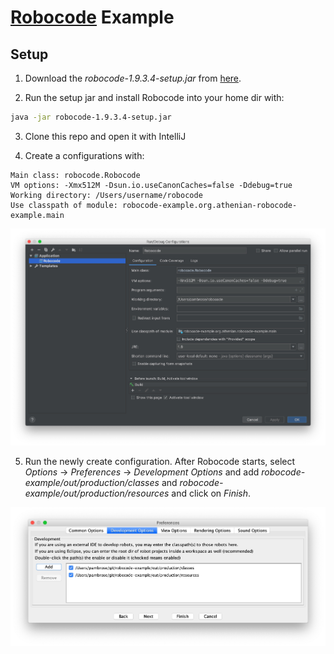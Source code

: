 # [Robocode](https://robocode.sourceforge.io) Example

## Setup
1) Download the *robocode-1.9.3.4-setup.jar* from [here](https://sourceforge.net/projects/robocode/files/).

2) Run the setup jar and install Robocode into your home dir with:

```bash
java -jar robocode-1.9.3.4-setup.jar
```

3) Clone this repo and open it with IntelliJ

4) Create a configurations with:

```
Main class: robocode.Robocode
VM options: -Xmx512M -Dsun.io.useCanonCaches=false -Ddebug=true
Working directory: /Users/username/robocode 
Use classpath of module: robocode-example.org.athenian-robocode-example.main
```

![Robocode Configuration](docs/configuration.jpg)

5) Run the newly create configuration. After Robocode starts, 
select *Options* -> *Preferences* -> *Development Options* and
add *robocode-example/out/production/classes* and *robocode-example/out/production/resources*
and click on *Finish*.

![Preferences](docs/preferences.jpg)
